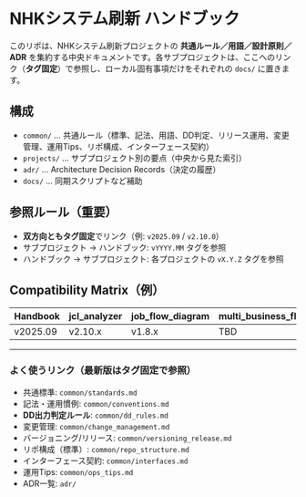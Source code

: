 # NHKシステム刷新 ハンドブック

このリポは、NHKシステム刷新プロジェクトの **共通ルール／用語／設計原則／ADR** を集約する中央ドキュメントです。各サブプロジェクトは、ここへのリンク（**タグ固定**）で参照し、ローカル固有事項だけをそれぞれの `docs/` に置きます。

## 構成
- `common/` … 共通ルール（標準、記法、用語、DD判定、リリース運用、変更管理、運用Tips、リポ構成、インターフェース契約）
- `projects/` … サブプロジェクト別の要点（中央から見た索引）
- `adr/` … Architecture Decision Records（決定の履歴）
- `docs/` … 同期スクリプトなど補助

## 参照ルール（重要）
- **双方向ともタグ固定**でリンク（例: `v2025.09` / `v2.10.0`）
- サブプロジェクト → ハンドブック: `vYYYY.MM` タグを参照
- ハンドブック → サブプロジェクト: 各プロジェクトの `vX.Y.Z` タグを参照

## Compatibility Matrix（例）
| Handbook | jcl_analyzer | job_flow_diagram | multi_business_flow |
|---|---|---|---|
| v2025.09 | v2.10.x | v1.8.x | TBD |

---

### よく使うリンク（最新版はタグ固定で参照）
- 共通標準: `common/standards.md`
- 記法・運用慣例: `common/conventions.md`
- **DD出力判定ルール**: `common/dd_rules.md`
- 変更管理: `common/change_management.md`
- バージョニング/リリース: `common/versioning_release.md`
- リポ構成（標準）: `common/repo_structure.md`
- インターフェース契約: `common/interfaces.md`
- 運用Tips: `common/ops_tips.md`
- ADR一覧: `adr/`
